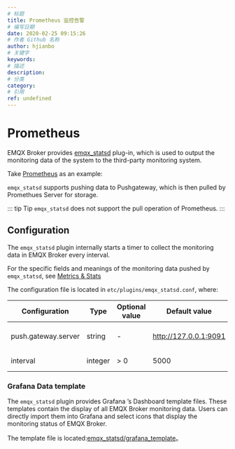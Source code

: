```yaml
---
# 标题
title: Prometheus 监控告警
# 编写日期
date: 2020-02-25 09:15:26
# 作者 Github 名称
author: hjianbo
# 关键字
keywords:
# 描述
description:
# 分类
category: 
# 引用
ref: undefined
---
```



# Prometheus

EMQX Broker provides [emqx_statsd](https://github.com/emqx/emqx-statsd) plug-in, which is used to output the monitoring data of the system to the third-party monitoring system.

Take  [Prometheus](https://prometheus.io) as an example:

`emqx_statsd` supports pushing data to Pushgateway, which is then pulled by Promethues Server for storage.

::: tip Tip
`emqx_statsd` does not support the pull operation of Prometheus.
:::

## Configuration

The `emqx_statsd` plugin internally starts a timer to collect the monitoring data in EMQX Broker every interval.

For the specific fields and meanings of the monitoring data pushed by `emqx_statsd`, see [Metrics & Stats](../advanced/metrics-and-stats.md)

The configuration file is located in `etc/plugins/emqx_statsd.conf`, where:

| Configuration       | Type    | Optional value | Default value         | Description                     |
| ------------------- | ------- | -------------- | --------------------- | ------------------------------- |
| push.gateway.server | string  | -              | http://127.0.0.1:9091 | Prometheus' PushGateway address |
| interval            | integer | > 0            | 5000                  | Push interval, unit: ms         |

### Grafana Data template

The `emqx_statsd` plugin provides Grafana ’s Dashboard template files. These templates contain the display of all EMQX Broker monitoring data. Users can directly import them into Grafana and select icons that display the monitoring status of EMQX Broker.

The template file is located:[emqx_statsd/grafana_template](https://github.com/emqx/emqx-statsd/tree/master/grafana_template)。
